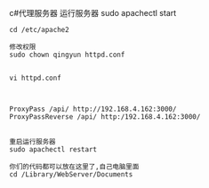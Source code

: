 c#代理服务器
	运行服务器
	sudo apachectl start
	
	cd /etc/apache2

	修改权限
	sudo chown qingyun httpd.conf
	
		
	vi httpd.conf
	

	
	ProxyPass /api/ http://192.168.4.162:3000/
	ProxyPassReverse /api/ http:/192.168.4.162:3000/
	
	
	重启运行服务器
	sudo apachectl restart
	
	你们的代码都可以放在这里了,自己电脑里面
	cd /Library/WebServer/Documents 
	

